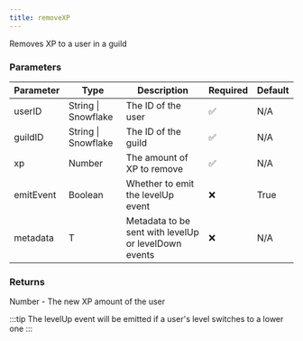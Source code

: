 ```yaml
---
title: removeXP
---
```


Removes XP to a user in a guild

### Parameters

| Parameter | Type | Description | Required | Default |
|-----------|------|-------------|----------|---------|
|userID|String \| Snowflake|The ID of the user|✅|N/A|
|guildID|String \| Snowflake|The ID of the guild|✅|N/A|
|xp|Number|The amount of XP to remove|✅|N/A|
|emitEvent|Boolean|Whether to emit the levelUp event|❌|True|
|metadata|T|Metadata to be sent with levelUp or levelDown events|❌|N/A|


### Returns

Number - The new XP amount of the user

:::tip
The levelUp event will be emitted if a user's level switches to a lower one
:::
